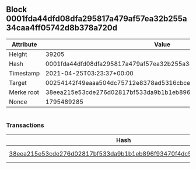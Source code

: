 ## Block 0001fda44dfd08dfa295817a479af57ea32b255a34caa4ff05742d8b378a720d

Attribute | Value
--- | ---
Height | 39205
Hash | 0001fda44dfd08dfa295817a479af57ea32b255a34caa4ff05742d8b378a720d
Timestamp | 2021-04-25T03:23:37+00:00
Target | 00254142f49eaaa504dc75712e8378ad5316cbcead634704b3734b6271167cc4
Merke root | 38eea215e53cde276d02817bf533da9b1b1eb896f93470f4dc5a46011e8aae4c
Nonce | 1795489285

```

```

### Transactions

Hash | Amount
--- | ---
[38eea215e53cde276d02817bf533da9b1b1eb896f93470f4dc5a46011e8aae4c](38eea215e53cde276d02817bf533da9b1b1eb896f93470f4dc5a46011e8aae4c.md) | 10.00000000 SKEPTI 
